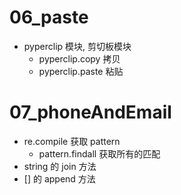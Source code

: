 # 06_paste
* pyperclip 模块, 剪切板模块
	- pyperclip.copy 拷贝
	- pyperclip.paste 粘贴
# 07_phoneAndEmail
* re.compile 获取 pattern
	- pattern.findall 获取所有的匹配
* string 的 join 方法
* [] 的 append 方法
